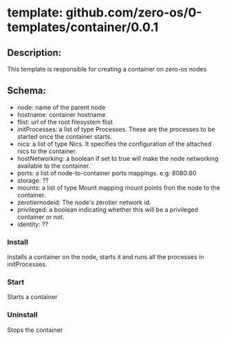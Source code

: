 # template: github.com/zero-os/0-templates/container/0.0.1

## Description:
This template is responsible for creating a container on zero-os nodes

## Schema:

- node: name of the parent node
- hostname: container hostname
- flist: url of the root filesystem flist
- initProcesses: a list of type Processes. These are the processes to be started once the container starts.
- nics: a list of type Nics. It specifies the configuration of the attached nics to the container.
- hostNetworking: a boolean if set to true will make the node networking available to the container.
- ports: a list of node-to-container ports mappings. e.g: 8080:80
- storage: ??
- mounts: a list of type Mount mapping mount points fron the node to the container.
- zerotiernodeid: The node's zerotier network id.
- privileged: a boolean indicating whether this will be a privileged container or not.
- identity: ??


### Install
Installs a container on the node, starts it and runs all the processes in initProcesses.

### Start
Starts a container

### Uninstall
Stops the container

